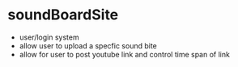 # soundBoardSite
- user/login system
- allow user to upload a specfic sound bite
- allow for user to post youtube link and control time span of link
